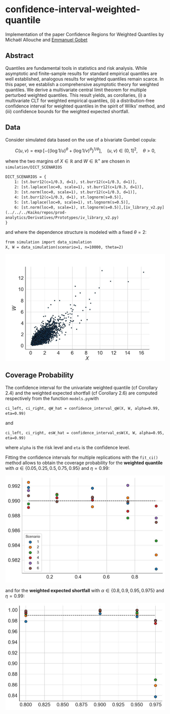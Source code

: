 # confidence-interval-weighted-quantile
Implementation of the paper Confidence Regions for Weighted Quantiles by Michaël Allouche and [Emmanuel Gobet](http://www.cmap.polytechnique.fr/~gobet/)

## Abstract
Quantiles are fundamental tools in statistics and risk analysis. While asymptotic and finite-sample results for standard 
empirical quantiles are well established, analogous results for weighted quantiles remain scarce. In this paper, we establish a comprehensive asymptotic theory for weighted quantiles. We derive a multivariate central limit theorem for multiple perturbed weighted quantiles. This result yields, as corollaries, (i) a multivariate CLT for weighted empirical quantiles, (ii) a distribution-free confidence interval for weighted quantiles in the spirit of Wilks’ method, and (iii) confidence bounds for the weighted expected shortfall.

## Data
Consider simulated data based on the use of a bivariate Gumbel copula:
```math
    C(u, v) = \exp\left[-\left\{(\log 1/u)^\theta + (\log 1/v)^\theta\right\}^{1/\theta}\right], \quad (u,v)\in(0,1]^2,\quad \theta>0,
```
where the two margins of $X\in\mathbb R$ and $W\in\mathbb R^+$ are chosen in `simulation/DICT_SCENARIOS`
```
DICT_SCENARIOS = {
    1: [st.burr12(c=1/0.3, d=1), st.burr12(c=1/0.3, d=1)], 
    2: [st.laplace(loc=0, scale=1), st.burr12(c=1/0.3, d=1)],
    3: [st.norm(loc=0, scale=1), st.burr12(c=1/0.3, d=1)],
    4: [st.burr12(c=1/0.3, d=1), st.lognorm(s=0.5)],
    5: [st.laplace(loc=0, scale=1), st.lognorm(s=0.5)],
    6: [st.norm(loc=0, scale=1), st.lognorm(s=0.5)],[iv_library_v2.py](../../../Kaiko/repos/prod-analytics/Derivatives/Prototypes/iv_library_v2.py)
}
```
and where the dependence structure is modeled with a fixed $\theta=2$:
```
from simulation import data_simulation
X, W = data_simulation(scenario=1, n=10000, theta=2)
```
![f1](imgs/data.jpg)

## Coverage Probability

The confidence interval for the univariate weighted quantile (cf Corollary 2.4) and the weighted expected shortfall (cf Corollary 2.6) are computed respectively
from the function `models.py`with
```
ci_left, ci_right, qW_hat = confidence_interval_qW(X, W, alpha=0.99, eta=0.99)
```
and 
```
ci_left, ci_right, esW_hat = confidence_interval_esW(X, W, alpha=0.95, eta=0.99)
```
where `alpha` is the risk level and `eta` is the confidence level. 

Fitting the confidence intervals for multiple replications with the `fit_ci()` method allows to obtain the coverage 
probability for the **weighted quantile** with $\alpha\in\{0.05, 0.25, 0.5, 0.75, 0.95\}$ and $\eta=0.99$:

![f2](imgs/coverage_qW_nreal10000000_nrep10000_nsamp1000_theta2_eta99.jpg)

and for the **weighted expected shortfall** with $\alpha\in\{0.8, 0.9, 0.95, 0.975\}$ and $\eta=0.99$:

![f3](imgs/coverage_esW_nreal10000000_nrep10000_nsamp1000_theta2_eta99.jpg)
